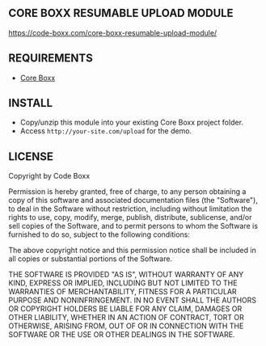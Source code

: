 ## CORE BOXX RESUMABLE UPLOAD MODULE
https://code-boxx.com/core-boxx-resumable-upload-module/

## REQUIREMENTS
* [Core Boxx](https://github.com/code-boxx/Core-Boxx/tree/main/core)

## INSTALL
* Copy/unzip this module into your existing Core Boxx project folder.
* Access `http://your-site.com/upload` for the demo.

## LICENSE
Copyright by Code Boxx

Permission is hereby granted, free of charge, to any person obtaining a copy
of this software and associated documentation files (the "Software"), to deal
in the Software without restriction, including without limitation the rights
to use, copy, modify, merge, publish, distribute, sublicense, and/or sell
copies of the Software, and to permit persons to whom the Software is
furnished to do so, subject to the following conditions:

The above copyright notice and this permission notice shall be included in all
copies or substantial portions of the Software.

THE SOFTWARE IS PROVIDED "AS IS", WITHOUT WARRANTY OF ANY KIND, EXPRESS OR
IMPLIED, INCLUDING BUT NOT LIMITED TO THE WARRANTIES OF MERCHANTABILITY,
FITNESS FOR A PARTICULAR PURPOSE AND NONINFRINGEMENT. IN NO EVENT SHALL THE
AUTHORS OR COPYRIGHT HOLDERS BE LIABLE FOR ANY CLAIM, DAMAGES OR OTHER
LIABILITY, WHETHER IN AN ACTION OF CONTRACT, TORT OR OTHERWISE, ARISING FROM,
OUT OF OR IN CONNECTION WITH THE SOFTWARE OR THE USE OR OTHER DEALINGS IN THE
SOFTWARE.